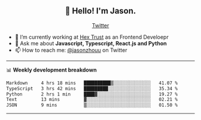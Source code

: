 <h2 align="center">👋 Hello! I'm Jason.</h2>
<p align="center">
  <a href="https://twitter.com/jasonzhouu">Twitter</a>
</p>


- 🔭 I’m currently working at [Hex Trust](https://hextrust.com/) as an Frontend Develoepr
- 💬 Ask me about **Javascript, Typescript, React.js and Python**
- 📫 How to reach me: [@jasonzhouu](https://twitter.com/jasonzhouu) on Twitter

-------

📊 **Weekly development breakdown**
<!--START_SECTION:waka-->

```txt
Markdown     4 hrs 18 mins   ██████████▒░░░░░░░░░░░░░░   41.07 %
TypeScript   3 hrs 42 mins   █████████░░░░░░░░░░░░░░░░   35.34 %
Python       2 hrs 1 min     ████▓░░░░░░░░░░░░░░░░░░░░   19.27 %
Text         13 mins         ▓░░░░░░░░░░░░░░░░░░░░░░░░   02.21 %
JSON         9 mins          ▒░░░░░░░░░░░░░░░░░░░░░░░░   01.50 %
```

<!--END_SECTION:waka-->

-------
